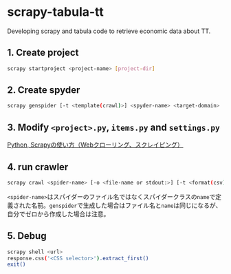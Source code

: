# scrapy-tabula-tt
Developing scrapy and tabula code to retrieve economic data about TT.

## 1. Create project
```bash
scrapy startproject <project-name> [project-dir]
```
## 2. Create spyder
```bash
scrapy genspider [-t <template(crawl)>] <spyder-name> <target-domain>
```
## 3. Modify `<project>.py`, `items.py` and `settings.py`
<a href="https://note.nkmk.me/python-scrapy-tutorial/" target="_blank">Python, Scrapyの使い方（Webクローリング、スクレイピング）</a>

## 4. run crawler
```bash
scrapy crawl <spider-name> [-o <file-name or stdout:>] [-t <format(csv)> ] [--nolog]
```
`<spider-name>`はスパイダーのファイル名ではなくスパイダークラスの`name`で定義された名前。`genspider`で生成した場合はファイル名と`name`は同じになるが、自分でゼロから作成した場合は注意。

## 5. Debug
```bash
scrapy shell <url>
response.css('<CSS selector>').extract_first()
exit()
```
